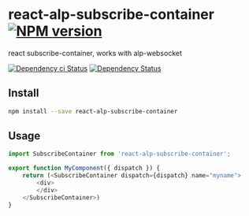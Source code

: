 # react-alp-subscribe-container [![NPM version][npm-image]][npm-url]

react subscribe-container, works with alp-websocket

[![Dependency ci Status][dependencyci-image]][dependencyci-url]
[![Dependency Status][daviddm-image]][daviddm-url]

## Install

```sh
npm install --save react-alp-subscribe-container
```

## Usage

```js
import SubscribeContainer from 'react-alp-subscribe-container';

export function MyComponent({ dispatch }) {
    return (<SubscribeContainer dispatch={dispatch} name="myname">
        <div>
        </div>
    </SubscribeContainer>)
}
```

[npm-image]: https://img.shields.io/npm/v/react-alp-subscribe-container.svg?style=flat-square
[npm-url]: https://npmjs.org/package/react-alp-subscribe-container
[daviddm-image]: https://david-dm.org/alpjs/react-alp-subscribe-container.svg?style=flat-square
[daviddm-url]: https://david-dm.org/alpjs/react-alp-subscribe-container
[dependencyci-image]: https://dependencyci.com/github/alpjs/react-alp-subscribe-container/badge?style=flat-square
[dependencyci-url]: https://dependencyci.com/github/alpjs/react-alp-subscribe-container
